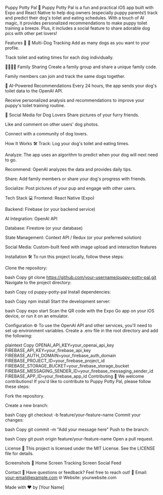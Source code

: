 Puppy Potty Pal 🐾
Puppy Potty Pal is a fun and practical iOS app built with Expo and React Native to help dog owners (especially puppy parents!) track and predict their dog's toilet and eating schedules. With a touch of AI magic, it provides personalized recommendations to make puppy toilet training a breeze. Plus, it includes a social feature to share adorable dog pics with other pet lovers!

Features 🚀
🐶 Multi-Dog Tracking
Add as many dogs as you want to your profile.

Track toilet and eating times for each dog individually.

👨‍👩‍👧‍👦 Family Sharing
Create a family group and share a unique family code.

Family members can join and track the same dogs together.

🤖 AI-Powered Recommendations
Every 24 hours, the app sends your dog's toilet data to the OpenAI API.

Receive personalized analysis and recommendations to improve your puppy's toilet training routine.

📸 Social Media for Dog Lovers
Share pictures of your furry friends.

Like and comment on other users' dog photos.

Connect with a community of dog lovers.

How It Works 🛠️
Track: Log your dog's toilet and eating times.

Analyze: The app uses an algorithm to predict when your dog will next need to go.

Recommend: OpenAI analyzes the data and provides daily tips.

Share: Add family members or share your dog's progress with friends.

Socialize: Post pictures of your pup and engage with other users.

Tech Stack 💻
Frontend: React Native (Expo)

Backend: Firebase (or your backend service)

AI Integration: OpenAI API

Database: Firestore (or your database)

State Management: Context API / Redux (or your preferred solution)

Social Media: Custom-built feed with image upload and interaction features

Installation 🛠️
To run this project locally, follow these steps:

Clone the repository:

bash
Copy
git clone https://github.com/your-username/puppy-potty-pal.git
Navigate to the project directory:

bash
Copy
cd puppy-potty-pal
Install dependencies:

bash
Copy
npm install
Start the development server:

bash
Copy
expo start
Scan the QR code with the Expo Go app on your iOS device, or run it on an emulator.

Configuration ⚙️
To use the OpenAI API and other services, you'll need to set up environment variables. Create a .env file in the root directory and add the following:

plaintext
Copy
OPENAI_API_KEY=your_openai_api_key
FIREBASE_API_KEY=your_firebase_api_key
FIREBASE_AUTH_DOMAIN=your_firebase_auth_domain
FIREBASE_PROJECT_ID=your_firebase_project_id
FIREBASE_STORAGE_BUCKET=your_firebase_storage_bucket
FIREBASE_MESSAGING_SENDER_ID=your_firebase_messaging_sender_id
FIREBASE_APP_ID=your_firebase_app_id
Contributing 🤝
We welcome contributions! If you'd like to contribute to Puppy Potty Pal, please follow these steps:

Fork the repository.

Create a new branch:

bash
Copy
git checkout -b feature/your-feature-name
Commit your changes:

bash
Copy
git commit -m "Add your message here"
Push to the branch:

bash
Copy
git push origin feature/your-feature-name
Open a pull request.

License 📜
This project is licensed under the MIT License. See the LICENSE file for details.

Screenshots 📱
Home Screen
Tracking Screen
Social Feed

Contact 📧
Have questions or feedback? Feel free to reach out!
📩 Email: your-email@example.com
🌐 Website: yourwebsite.com

Made with ❤️ by [Your Name]

